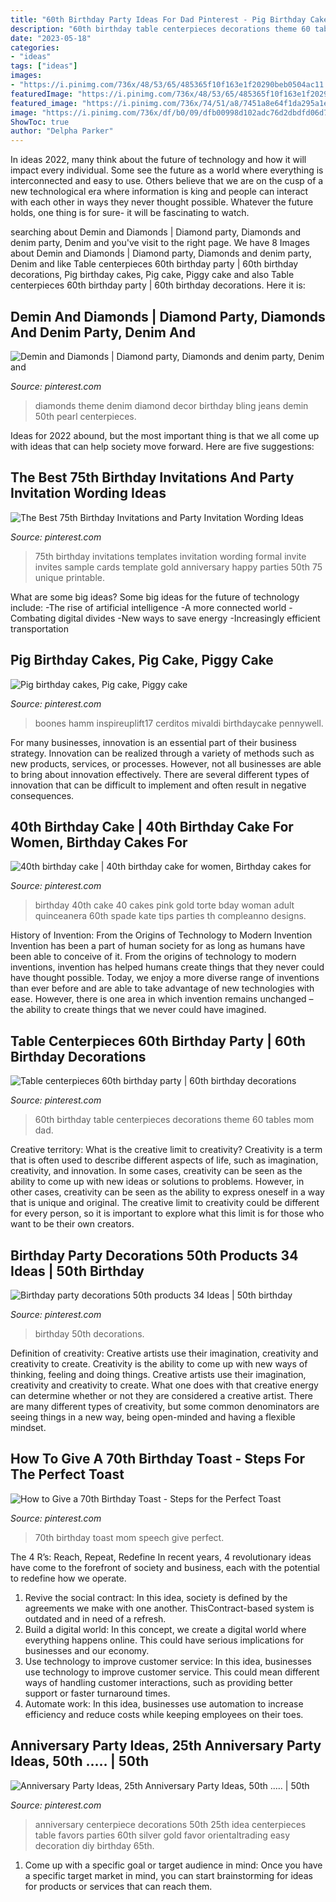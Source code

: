 ```yaml
---
title: "60th Birthday Party Ideas For Dad Pinterest - Pig Birthday Cakes, Pig Cake, Piggy Cake"
description: "60th birthday table centerpieces decorations theme 60 tables mom dad"
date: "2023-05-18"
categories:
- "ideas"
tags: ["ideas"]
images:
- "https://i.pinimg.com/736x/48/53/65/485365f10f163e1f20290beb0504ac11.jpg"
featuredImage: "https://i.pinimg.com/736x/48/53/65/485365f10f163e1f20290beb0504ac11.jpg"
featured_image: "https://i.pinimg.com/736x/74/51/a8/7451a8e64f1da295a1ec197436e9e4a3.jpg"
image: "https://i.pinimg.com/736x/df/b0/09/dfb00998d102adc76d2dbdfd06d7fc06--th-cake-cake-th-birthday-woman.jpg"
ShowToc: true
author: "Delpha Parker"
---
```



In ideas 2022, many think about the future of technology and how it will impact every individual. Some see the future as a world where everything is interconnected and easy to use. Others believe that we are on the cusp of a new technological era where information is king and people can interact with each other in ways they never thought possible. Whatever the future holds, one thing is for sure- it will be fascinating to watch.

	

		
searching about Demin and Diamonds | Diamond party, Diamonds and denim party, Denim and you've visit to the right page. We have 8 Images about Demin and Diamonds | Diamond party, Diamonds and denim party, Denim and like Table centerpieces 60th birthday party | 60th birthday decorations, Pig birthday cakes, Pig cake, Piggy cake and also Table centerpieces 60th birthday party | 60th birthday decorations. Here it is:
		
    
## Demin And Diamonds | Diamond Party, Diamonds And Denim Party, Denim And

<img loading=lazy src="https://i.pinimg.com/736x/bd/4b/b7/bd4bb7bc4c877deb45c925749c3a2f29--diamond-theme-denim-and-diamonds.jpg" onerror="this.onerror=null;this.src='https://tse4.mm.bing.net/th?id=OIP.AC11w2x-ZLfXT2CqP9AmNAHaJ4&amp;pid=15.1';" alt="Demin and Diamonds | Diamond party, Diamonds and denim party, Denim and">

_Source: pinterest.com_

>diamonds theme denim diamond decor birthday bling jeans demin 50th pearl centerpieces. 

	

Ideas for 2022 abound, but the most important thing is that we all come up with ideas that can help society move forward. Here are five suggestions: 

    
## The Best 75th Birthday Invitations And Party Invitation Wording Ideas

<img loading=lazy src="https://i.pinimg.com/736x/67/b3/c3/67b3c316bbe2e61b5d96045c0684d25a.jpg" onerror="this.onerror=null;this.src='https://tse4.mm.bing.net/th?id=OIP.-_rR_vUGyh2euFikPxL0sgHaKf&amp;pid=15.1';" alt="The Best 75th Birthday Invitations and Party Invitation Wording Ideas">

_Source: pinterest.com_

>75th birthday invitations templates invitation wording formal invite invites sample cards template gold anniversary happy parties 50th 75 unique printable. 

	

What are some big ideas?
Some big ideas for the future of technology include: 
-The rise of artificial intelligence 
-A more connected world 
-Combating digital divides 
-New ways to save energy 
-Increasingly efficient transportation

    
## Pig Birthday Cakes, Pig Cake, Piggy Cake

<img loading=lazy src="https://i.pinimg.com/736x/74/51/a8/7451a8e64f1da295a1ec197436e9e4a3.jpg" onerror="this.onerror=null;this.src='https://tse2.mm.bing.net/th?id=OIP.2jKHy3-xxKPr4-b3fJ_aCwHaMY&amp;pid=15.1';" alt="Pig birthday cakes, Pig cake, Piggy cake">

_Source: pinterest.com_

>boones hamm inspireuplift17 cerditos mivaldi birthdaycake pennywell. 

	

For many businesses, innovation is an essential part of their business strategy. Innovation can be realized through a variety of methods such as new products, services, or processes. However, not all businesses are able to bring about innovation effectively. There are several different types of innovation that can be difficult to implement and often result in negative consequences.

    
## 40th Birthday Cake | 40th Birthday Cake For Women, Birthday Cakes For

<img loading=lazy src="https://i.pinimg.com/736x/df/b0/09/dfb00998d102adc76d2dbdfd06d7fc06--th-cake-cake-th-birthday-woman.jpg" onerror="this.onerror=null;this.src='https://tse2.mm.bing.net/th?id=OIP.DtIhJYgJ5Z8CYcEFFHGhdwHaLf&amp;pid=15.1';" alt="40th birthday cake | 40th birthday cake for women, Birthday cakes for">

_Source: pinterest.com_

>birthday 40th cake 40 cakes pink gold torte bday woman adult quinceanera 60th spade kate tips parties th compleanno designs. 

	

History of Invention: From the Origins of Technology to Modern Invention
Invention has been a part of human society for as long as humans have been able to conceive of it. From the origins of technology to modern inventions, invention has helped humans create things that they never could have thought possible. Today, we enjoy a more diverse range of inventions than ever before and are able to take advantage of new technologies with ease. However, there is one area in which invention remains unchanged – the ability to create things that we never could have imagined.

    
## Table Centerpieces 60th Birthday Party | 60th Birthday Decorations

<img loading=lazy src="https://i.pinimg.com/736x/48/53/65/485365f10f163e1f20290beb0504ac11.jpg" onerror="this.onerror=null;this.src='https://tse2.mm.bing.net/th?id=OIP.zLkKzU2gchh2D4Iq1S_aeAHaNK&amp;pid=15.1';" alt="Table centerpieces 60th birthday party | 60th birthday decorations">

_Source: pinterest.com_

>60th birthday table centerpieces decorations theme 60 tables mom dad. 

	

Creative territory: What is the creative limit to creativity?
Creativity is a term that is often used to describe different aspects of life, such as imagination, creativity, and innovation. In some cases, creativity can be seen as the ability to come up with new ideas or solutions to problems. However, in other cases, creativity can be seen as the ability to express oneself in a way that is unique and original. The creative limit to creativity could be different for every person, so it is important to explore what this limit is for those who want to be their own creators.

    
## Birthday Party Decorations 50th Products 34 Ideas | 50th Birthday

<img loading=lazy src="https://i.pinimg.com/736x/1f/56/79/1f5679ba131aa9dc6a400ca6b76c8175.jpg" onerror="this.onerror=null;this.src='https://tse3.mm.bing.net/th?id=OIP.yFk58A_c9mcEQQQnXZ8nJwAAAA&amp;pid=15.1';" alt="Birthday party decorations 50th products 34 Ideas | 50th birthday">

_Source: pinterest.com_

>birthday 50th decorations. 

	

Definition of creativity: Creative artists use their imagination, creativity and creativity to create.
Creativity is the ability to come up with new ways of thinking, feeling and doing things. Creative artists use their imagination, creativity and creativity to create. What one does with that creative energy can determine whether or not they are considered a creative artist. There are many different types of creativity, but some common denominators are seeing things in a new way, being open-minded and having a flexible mindset.

    
## How To Give A 70th Birthday Toast - Steps For The Perfect Toast

<img loading=lazy src="https://i.pinimg.com/736x/5f/59/01/5f5901a393ae4b4ae078105c0ecba279.jpg" onerror="this.onerror=null;this.src='https://tse3.mm.bing.net/th?id=OIP.zZ6016HkFjVdpSn67yCqtwHaLG&amp;pid=15.1';" alt="How to Give a 70th Birthday Toast - Steps for the Perfect Toast">

_Source: pinterest.com_

>70th birthday toast mom speech give perfect. 

	

The 4 R’s: Reach, Repeat, Redefine
In recent years, 4 revolutionary ideas have come to the forefront of society and business, each with the potential to redefine how we operate.
1. Revive the social contract: In this idea, society is defined by the agreements we make with one another. ThisContract-based system is outdated and in need of a refresh.
2. Build a digital world: In this concept, we create a digital world where everything happens online. This could have serious implications for businesses and our economy.
3. Use technology to improve customer service: In this idea, businesses use technology to improve customer service. This could mean different ways of handling customer interactions, such as providing better support or faster turnaround times. 
4. Automate work: In this idea, businesses use automation to increase efficiency and reduce costs while keeping employees on their toes.

    
## Anniversary Party Ideas, 25th Anniversary Party Ideas, 50th ..… | 50th

<img loading=lazy src="https://i.pinimg.com/736x/ce/e4/e0/cee4e0c0c446f69b36afdcf0f6751655--th-anniversary-parties-anniversary-favors.jpg" onerror="this.onerror=null;this.src='https://tse2.mm.bing.net/th?id=OIP.4lg6PhSx2xOE87IWaF1rGQHaHa&amp;pid=15.1';" alt="Anniversary Party Ideas, 25th Anniversary Party Ideas, 50th ..… | 50th">

_Source: pinterest.com_

>anniversary centerpiece decorations 50th 25th idea centerpieces table favors parties 60th silver gold favor orientaltrading easy decoration diy birthday 65th. 

	

1. Come up with a specific goal or target audience in mind: Once you have a specific target market in mind, you can start brainstorming for ideas for products or services that can reach them.

